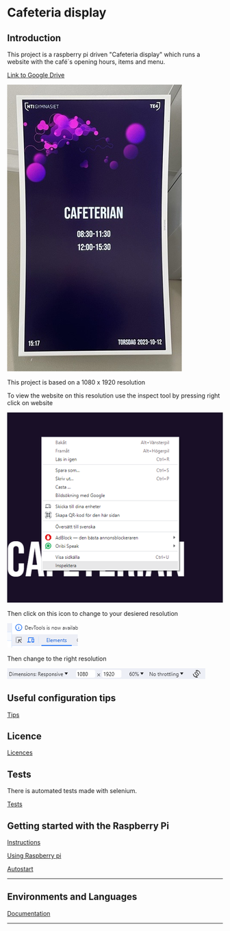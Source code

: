 # Cafeteria display

## Introduction

This project is a raspberry pi driven "Cafeteria display" which runs a website with the café´s opening hours, items and menu.


[Link to Google Drive](https://drive.google.com/drive/folders/1Yf2ABcoPqGIK5E88mXdyQchkGVjTMYVt)

![Cafeteria-skylten](Documentations/images/Cafeteria-skylten.png)

This project is based on a 1080 x 1920 resolution 

To view the website on this resolution use the inspect tool by pressing right click on website

![Inspekt image](Documentations/images/inspekt-img.png)

Then click on this icon to change to your desiered resolution

![Res image](Documentations/images/click1.png)

Then change to the right resolution

![Input image](Documentations/images/res-input.png)

## Useful configuration tips

[Tips](Documentations/configuration.md)

## Licence

[Licences](Documentations/licence.md)

## Tests

There is automated tests made with selenium. 

[Tests](Documentations/tests.md)

## Getting started with the Raspberry Pi
[Instructions](Documentations/raspberrySetup.md)

[Using Raspberry pi](Documentations/usingRaspberryPi.md)

[Autostart](Documentations/autostart.md)


***

## Environments and Languages 
[Documentation](Documentations/enviromentsLanguages.md)

***
